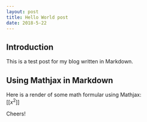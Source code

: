 ```yaml
---
layout: post 
title: Hello World post
date: 2018-5-22
---
```



## Introduction 
This is a test post for my blog written in Markdown.   

## Using Mathjax in Markdown  
Here is a render of some math formular using Mathjax:   
 [[$x^2$]]

Cheers! 
